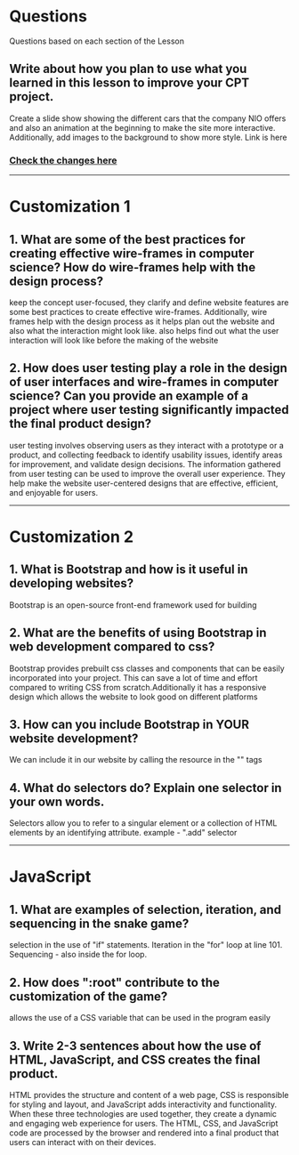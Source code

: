 <!--Start of Website Content-->
<html>
    <head>
    <link rel="stylesheet" href="questions.css">
    </head>
    <body>
<div class="index-header">
    <h1>Questions</h1>
    <p>Questions based on each section of the Lesson</p>
</div>

<!--Answer the QUESTIONS based on the lesson provided-->
<div>

<h2>Write about how you plan to use what you learned in this lesson to improve your CPT project.</h2>
<p>Create a slide show showing the different cars that the company NIO offers and also an animation at the beginning to make the site more interactive. Additionally, add images to the background to show more style. Link is here</p>
<h3> <a href="https://firestorm0986.github.io/frontend-proj/NIO">Check the changes here</a> </h3>

<hr>

<h1>Customization 1</h1>

<h2>1. What are some of the best practices for creating effective wire-frames in computer science? How do wire-frames help with the design process?</h2>
<p> keep the concept user-focused, they clarify and define website features are some best practices to create effective wire-frames. Additionally, wire frames help with the design process as it helps plan out the website and also what the interaction might look like. also helps find out what the user interaction will look like before the making of the website</p>
<h2>2. How does user testing play a role in the design of user interfaces and wire-frames in computer science? Can you provide an example of a project where user testing significantly impacted the final product design?</h2>
<p>user testing involves observing users as they interact with a prototype or a product, and collecting feedback to identify usability issues, identify areas for improvement, and validate design decisions. The information gathered from user testing can be used to improve the overall user experience. They help make the website user-centered designs that are effective, efficient, and enjoyable for users.</p>

<hr>

<h1>Customization 2</h1>

<h2>1. What is Bootstrap and how is it useful in developing websites?</h2>
<p>Bootstrap is an open-source front-end framework used for building</p>
<h2>2. What are the benefits of using Bootstrap in web development compared to css?</h2>
<p>Bootstrap provides prebuilt css classes and components that can be easily incorporated into your project. This can save a lot of time and effort compared to writing CSS from scratch.Additionally it has a responsive design which allows the website to look good on different platforms</p>
<h2>3. How can you include Bootstrap in YOUR website development?</h2>
<p>We can include it in our website by calling the resource in the "<head>" tags</p>
<h2>4. What do selectors do? Explain one selector in your own words.</h2>
<p>Selectors allow you to refer to a singular element or a collection of HTML elements by an identifying attribute. example - ".add" selector</p>

<hr>

<h1>JavaScript</h1>

<h2>1. What are examples of selection, iteration, and sequencing in the snake game?</h2>
<p>selection in the use of "if" statements. Iteration in the "for" loop at line 101. Sequencing - also inside the for loop.</p>
<h2>2. How does ":root" contribute to the customization of the game?</h2>
<p>allows the use of a CSS variable that can be used in the program easily</p>
<h2>3. Write 2-3 sentences about how the use of HTML, JavaScript, and CSS creates the final product.</h2>
<p>HTML provides the structure and content of a web page, CSS is responsible for styling and layout, and JavaScript adds interactivity and functionality. When these three technologies are used together, they create a dynamic and engaging web experience for users. The HTML, CSS, and JavaScript code are processed by the browser and rendered into a final product that users can interact with on their devices.</p>
</div>
</body>
